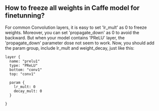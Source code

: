 ## How to freeze all weights in Caffe model for finetunning?

For common Convolution layers, it is easy to set 'lr_mult' as 0 to freeze weights. Moreover, you can set 'propagate_down' as 0 to avoid the backward.
But when your model contains 'PReLU' layer, the 'propagate_down' parameter dose not seem to work. Now, you should add the param group, include lr_mult and
weight_decay, just like this:

```
layer {
  name: "prelu1"
  type: "PReLU"
  bottom: "conv1"
  top: "conv1"
  
  param { 
    lr_mult: 0 
    decay_mult: 0 
  }

}
```